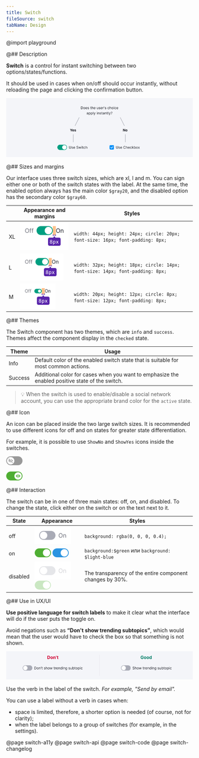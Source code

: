 ```yaml
---
title: Switch
fileSource: switch
tabName: Design
---
```


@import playground

@## Description

**Switch** is a control for instant switching between two options/states/functions.

It should be used in cases when on/off should occur instantly, without reloading the page and clicking the confirmation button.

![scheme](static/check-or-toggle.png)

@## Sizes and margins

Our interface uses three switch sizes, which are xl, l and m. You can sign either one or both of the switch states with the label. At the same time, the enabled option always has the main color `$gray20`, and the disabled option has the secondary color `$gray60`.

|     | Appearance and margins                     | Styles                                                                         |
| --- | ------------------------------------------ | ------------------------------------------------------------------------------ |
| XL  | ![xl switch](static/switch-on-text-xl.png) | `width: 44px; height: 24px; circle: 20px; font-size: 16px; font-padding: 8px;` |
| L   | ![l switch](static/switch-on-text-l.png)   | `width: 32px; height: 18px; circle: 14px; font-size: 14px; font-padding: 8px;` |
| M   | ![m switch](static/switch-on-text-m.png)   | `width: 20px; height: 12px; circle: 8px; font-size: 12px; font-padding: 8px;`  |

@## Themes

The Switch component has two themes, which are `info` and `success`. Themes affect the component display in the `checked` state.

| Theme   | Usage                                                                                           |
| ------- | ----------------------------------------------------------------------------------------------- |
| Info    | Default color of the enabled switch state that is suitable for most common actions.             |
| Success | Additional color for cases when you want to emphasize the enabled positive state of the switch. |

> 💡 When the switch is used to enable/disable a social network account, you can use the appropriate brand color for the `active` state.

@## Icon

An icon can be placed inside the two large switch sizes. It is recommended to use different icons for off and on states for greater state differentiation.

For example, it is possible to use `ShowNo` and `ShowYes` icons inside the switches.

![off](static/@1xswitch-off-icon-l.png)

![on](static/@1xswitch-on-icon-l.png)

@## Interaction

The switch can be in one of three main states: off, on, and disabled. To change the state, click either on the switch or on the text next to it.

| State    | Appearance                                                                            | Styles                                                   |
| -------- | ------------------------------------------------------------------------------------- | -------------------------------------------------------- |
| off      | ![off switch](static/off.png)                                                         | `background: rgba(0, 0, 0, 0.4);`                        |
| on       | ![on switch](static/on-green.png) ![on switch](static/on-blue.png)                    | `background:$green` или `background: $light-blue`        |
| disabled | ![disabled switch](static/disabled.png) ![disabled switch](static/disabled-green.png) | The transparency of the entire component changes by 30%. |

@## Use in UX/UI

**Use positive language for switch labels** to make it clear what the interface will do if the user puts the toggle on.

Avoid negations such as **“Don't show trending subtopics”**, which would mean that the user would have to check the box so that something is not shown.

![switch with label](static/switchlabel_yes_no.png)

Use the verb in the label of the switch. _For example, "Send by email"._

You can use a label without a verb in cases when:

- space is limited, therefore, a shorter option is needed (of course, not for clarity);
- when the label belongs to a group of switches (for example, in the settings).

@page switch-a11y
@page switch-api
@page switch-code
@page switch-changelog
